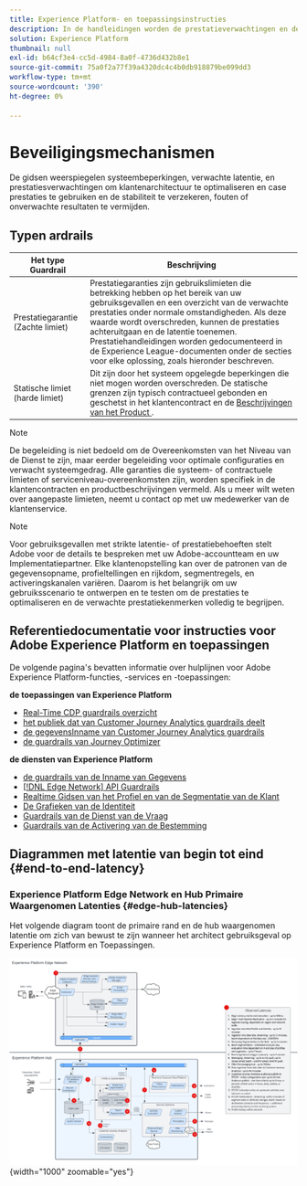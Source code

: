 ```yaml
---
title: Experience Platform- en toepassingsinstructies
description: In de handleidingen worden de prestatieverwachtingen en de gevolgen voor de componenten en services in Adobe Experience Platform en Applications gedefinieerd
solution: Experience Platform
thumbnail: null
exl-id: b64cf3e4-cc5d-4984-8a0f-4736d432b8e1
source-git-commit: 75a0f2a77f39a4320dc4c4b0db918879be099dd3
workflow-type: tm+mt
source-wordcount: '390'
ht-degree: 0%

---
```



# Beveiligingsmechanismen

De gidsen weerspiegelen systeembeperkingen, verwachte latentie, en prestatiesverwachtingen om klantenarchitectuur te optimaliseren en case prestaties te gebruiken en de stabiliteit te verzekeren, fouten of onverwachte resultaten te vermijden.

## Typen ardrails

| Het type Guardrail | Beschrijving |
|---|---|
| Prestatiegarantie (Zachte limiet) | Prestatiegaranties zijn gebruikslimieten die betrekking hebben op het bereik van uw gebruiksgevallen en een overzicht van de verwachte prestaties onder normale omstandigheden. Als deze waarde wordt overschreden, kunnen de prestaties achteruitgaan en de latentie toenemen. Prestatiehandleidingen worden gedocumenteerd in de Experience League-documenten onder de secties voor elke oplossing, zoals hieronder beschreven. |
| Statische limiet (harde limiet) | Dit zijn door het systeem opgelegde beperkingen die niet mogen worden overschreden. De statische grenzen zijn typisch contractueel gebonden en geschetst in het klantencontract en de [ Beschrijvingen van het Product ](https://helpx.adobe.com/nl/legal/product-descriptions.html). |

>[!NOTE]
>
> De begeleiding is niet bedoeld om de Overeenkomsten van het Niveau van de Dienst te zijn, maar eerder begeleiding voor optimale configuraties en verwacht systeemgedrag. Alle garanties die systeem- of contractuele limieten of serviceniveau-overeenkomsten zijn, worden specifiek in de klantencontracten en productbeschrijvingen vermeld. Als u meer wilt weten over aangepaste limieten, neemt u contact op met uw medewerker van de klantenservice.

>[!NOTE]
>
> Voor gebruiksgevallen met strikte latentie- of prestatiebehoeften stelt Adobe voor de details te bespreken met uw Adobe-accountteam en uw Implementatiepartner. Elke klantenopstelling kan over de patronen van de gegevensopname, profieltellingen en rijkdom, segmentregels, en activeringskanalen variëren. Daarom is het belangrijk om uw gebruiksscenario te ontwerpen en te testen om de prestaties te optimaliseren en de verwachte prestatiekenmerken volledig te begrijpen.

## Referentiedocumentatie voor instructies voor Adobe Experience Platform en toepassingen

De volgende pagina&#39;s bevatten informatie over hulplijnen voor Adobe Experience Platform-functies, -services en -toepassingen:

**de toepassingen van Experience Platform**

* [ Real-Time CDP guardrails overzicht ](https://experienceleague.adobe.com/docs/experience-platform/rtcdp/guardrails/overview.html?lang=nl-NL)
* [ het publiek dat van Customer Journey Analytics guardrails deelt ](https://experienceleague.adobe.com/docs/analytics-platform/using/cja-components/audiences/publish.html?lang=nl-NL#latency)
* [ de gegevensInname van Customer Journey Analytics guardrails ](https://experienceleague.adobe.com/docs/experience-platform/sources/connectors/adobe-applications/analytics.html?lang=nl-NL#what-is-the-expected-latency-for-analytics-data-on-platform%3F)
* [ de guardrails van Journey Optimizer ](https://experienceleague.adobe.com/docs/journey-optimizer/using/get-started/guardrails.html?lang=nl-NL)

**de diensten van Experience Platform**

* [ de guardrails van de Inname van Gegevens ](https://experienceleague.adobe.com/docs/experience-platform/ingestion/guardrails.html?lang=nl-NL)
* [[!DNL Edge Network]  API Guardrails ](https://experienceleague.adobe.com/docs/experience-platform/edge-network-server-api/guardrails.html?lang=nl-NL)
* [ Realtime Gidsen van het Profiel en van de Segmentatie van de Klant ](https://experienceleague.adobe.com/docs/experience-platform/profile/guardrails.html?lang=nl-NL)
* [ De Grafieken van de Identiteit ](https://experienceleague.adobe.com/docs/experience-platform/identity/guardrails.html?lang=nl-NL)
* [ Guardrails van de Dienst van de Vraag ](https://experienceleague.adobe.com/docs/experience-platform/query/guardrails.html?lang=nl-NL)
* [ Guardrails van de Activering van de Bestemming ](https://experienceleague.adobe.com/docs/experience-platform/destinations/guardrails.html?lang=nl-NL)

## Diagrammen met latentie van begin tot eind {#end-to-end-latency}

### Experience Platform Edge Network en Hub Primaire Waargenomen Latenties {#edge-hub-latencies}

Het volgende diagram toont de primaire rand en de hub waargenomen latentie om zich van bewust te zijn wanneer het architect gebruiksgeval op Experience Platform en Toepassingen.

![ Experience Platform [!DNL Edge Network] en hub primaire waargenomen latentie.](/help/blueprints/experience-platform/assets/aep_edge_hub_latency_v1.svg " Experience Platform Edge Network en hub primaire waargenomen latentie "){width="1000" zoomable="yes"}